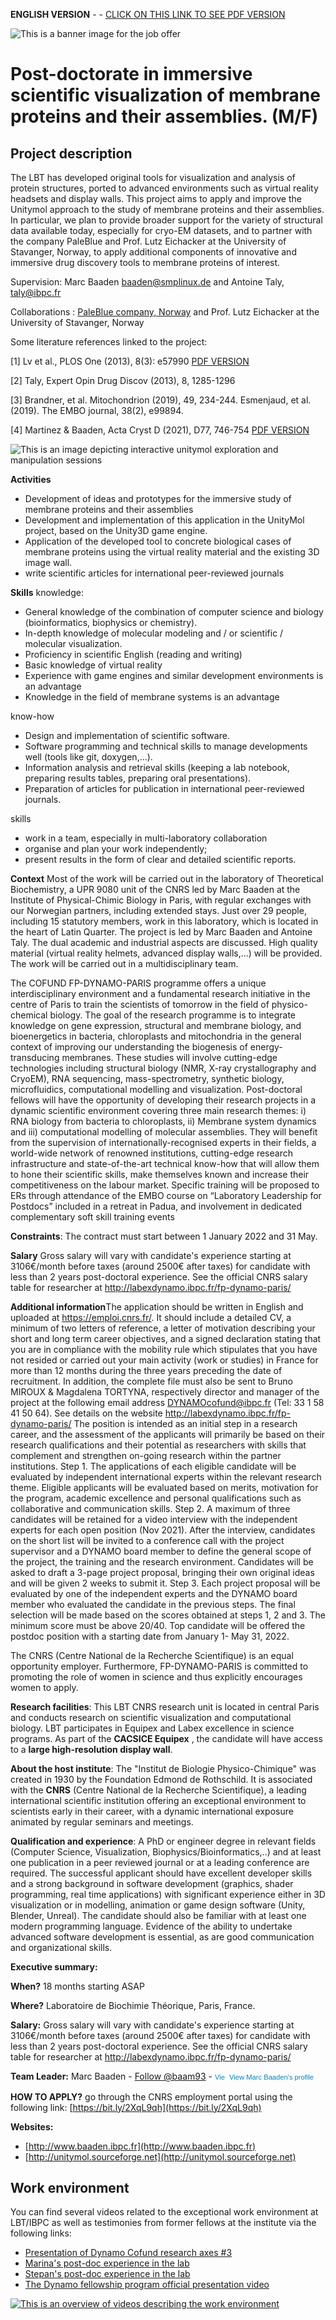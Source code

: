 **ENGLISH VERSION** - - [CLICK ON THIS LINK TO SEE PDF VERSION](job2021b.pdf)

![This is a banner image for the job offer](https://github.com/bam93/job-offers/blob/main/2021-postdoc-cofund/banner.png?raw=true "Job offer banner image")


# Post-doctorate in immersive scientific visualization of membrane proteins and their assemblies. (M/F)

## Project description

The LBT has developed original tools for visualization and analysis of protein structures, ported to advanced environments such as virtual reality headsets and display walls. This project aims to apply and improve the Unitymol approach to the study of membrane proteins and their assemblies. In particular, we plan to provide
broader support for the variety of structural data available today, especially for cryo-EM datasets, and to partner with the company PaleBlue and Prof. Lutz Eichacker at the University of Stavanger, Norway, to apply additional components of innovative and immersive drug discovery tools to membrane proteins of interest.

Supervision: Marc Baaden baaden@smplinux.de and Antoine Taly, taly@ibpc.fr

Collaborations : [PaleBlue company, Norway](https://pale.blue) and Prof. Lutz Eichacker at the University of Stavanger, Norway

Some literature references linked to the project:

[1] Lv et al., PLOS One (2013), 8(3): e57990 [PDF VERSION](https://journals.plos.org/plosone/article/file?id=10.1371/journal.pone.0057990&type=printable)

[2] Taly, Expert Opin Drug Discov (2013), 8, 1285-1296

[3] Brandner, et al. Mitochondrion (2019), 49, 234-244.
Esmenjaud, et al. (2019). The EMBO journal, 38(2), e99894.

[4] Martinez & Baaden, Acta Cryst D (2021), D77, 746-754
[PDF VERSION](https://journals.iucr.org/d/issues/2021/06/00/qr5004/qr5004.pdf)



![This is an image depicting interactive unitymol exploration and manipulation sessions](https://github.com/bam93/job-offers/blob/main/2021-postdoc-cofund/unitymolxplor.png?raw=true "UnityMol IMS session image")

**Activities**
- Development of ideas and prototypes for the immersive study of membrane proteins and their assemblies
- Development and implementation of this application in the UnityMol project, based on the Unity3D game engine.
- Application of the developed tool to concrete biological cases of membrane proteins using the virtual reality material and the existing 3D image wall.
- write scientific articles for international peer-reviewed journals

**Skills**
knowledge:
- General knowledge of the combination of computer science and biology (bioinformatics, biophysics or chemistry).
- In-depth knowledge of molecular modeling and / or scientific / molecular visualization.
- Proficiency in scientific English (reading and writing)
- Basic knowledge of virtual reality
- Experience with game engines and similar development environments is an advantage
- Knowledge in the field of membrane systems is an advantage

know-how
- Design and implementation of scientific software.
- Software programming and technical skills to manage developments well (tools like git, doxygen,...).
- Information analysis and retrieval skills (keeping a lab notebook, preparing results tables, preparing oral presentations).
- Preparation of articles for publication in international peer-reviewed journals.

skills
- work in a team, especially in multi-laboratory collaboration
- organise and plan your work independently;
- present results in the form of clear and detailed scientific reports.

**Context**
Most of the work will be carried out in the laboratory of Theoretical Biochemistry, a UPR 9080 unit of the CNRS led by Marc Baaden at the Institute of Physical-Chimic Biology in Paris, with regular exchanges with our Norwegian partners, including extended stays. Just over 29 people, including 15 statutory members, work in this laboratory, which is located in the heart of Latin Quarter. The project is led by Marc Baaden and Antoine Taly. The dual academic and industrial aspects are discussed. High quality material (virtual reality helmets, advanced display walls,...) will be provided. The work will be carried out in a multidisciplinary team.

The COFUND FP-DYNAMO-PARIS programme offers a unique interdisciplinary environment and a fundamental research initiative in the centre of Paris to train the scientists of tomorrow in the field of physico-chemical biology. The goal of the research programme is to integrate knowledge on gene expression, structural and membrane biology, and bioenergetics in bacteria, chloroplasts and mitochondria in the general context of improving our understanding the biogenesis of energy-transducing membranes. These studies will involve cutting-edge technologies including structural biology (NMR, X-ray crystallography and CryoEM), RNA sequencing, mass-spectrometry, synthetic biology, microfluidics, computational modelling and visualization. Post-doctoral fellows will have the opportunity of developing their research projects in a dynamic scientific environment covering three main research themes: i) RNA biology from bacteria to chloroplasts, ii) Membrane system dynamics and iii) computational modelling of molecular assemblies. They will benefit from the supervision of internationally-recognised experts in their fields, a world-wide network of renowned institutions, cutting-edge research infrastructure and state-of-the-art technical know-how that will allow them to hone their scientific skills, make themselves known and increase their competitiveness on the labour market. Specific training will be proposed to ERs through attendance of the EMBO course on “Laboratory Leadership for Postdocs” included in a retreat in Padua, and involvement in dedicated complementary soft skill training events

**Constraints**: The contract must start between 1 January 2022 and 31 May.

**Salary** Gross salary will vary with candidate's experience starting at 3106€/month before taxes (around 2500€ after taxes) for candidate with less than 2 years post-doctoral experience. See the official CNRS salary table for researcher at http://labexdynamo.ibpc.fr/fp-dynamo-paris/

**Additional information**The application should be written in English and uploaded at https://emploi.cnrs.fr/. It should include a detailed CV, a minimum of two letters of reference, a letter of motivation describing your short and long term career objectives, and a signed declaration stating that you are in compliance with the mobility rule which stipulates that you have not resided or carried out your main activity (work or studies) in France for more than 12 months during the three years preceding the date of recruitment. In addition, the complete file must also be sent to Bruno MIROUX & Magdalena TORTYNA, respectively director and manager of the project at the following email address DYNAMOcofund@ibpc.fr (Tel: 33 1 58 41 50 64). See details on the website http://labexdynamo.ibpc.fr/fp-dynamo-paris/
The position is intended as an initial step in a research career, and the assessment of the applicants will primarily be based on their research qualifications and their potential as researchers with skills that complement and strengthen on-going research within the partner institutions.
Step 1. The applications of each eligible candidate will be evaluated by independent international experts within the relevant research theme. Eligible applicants will be evaluated based on merits, motivation for the program, academic excellence and personal qualifications such as collaborative and communication skills.
Step 2. A maximum of three candidates will be retained for a video interview with the independent experts for each open position (Nov 2021). After the interview, candidates on the short list will be invited to a conference call with the project supervisor and a DYNAMO board member to define the general scope of the project, the training and the research environment. Candidates will be asked to draft a 3-page project proposal, bringing their own original ideas and will be given 2 weeks to submit it.
Step 3. Each project proposal will be evaluated by one of the independent experts and the DYNAMO board member who evaluated the candidate in the previous steps. The final selection will be made based on the scores obtained at steps 1, 2 and 3. The minimum score must be above 20/40. Top candidate will be offered the postdoc position with a starting date from January 1- May 31, 2022.

The CNRS (Centre National de la Recherche Scientifique) is an equal opportunity employer. Furthermore, FP-DYNAMO-PARIS is committed to promoting the role of women in science and thus explicitly encourages women to apply.
 

**Research facilities**: This LBT CNRS research unit is located in central Paris and conducts research on scientific visualization and computational biology. LBT participates in Equipex and Labex excellence in science programs. As part of the **CACSICE Equipex** , the candidate will have access to a **large high-resolution display wall**.

**About the host institute**: The &quot;Institut de Biologie Physico-Chimique&quot; was created in 1930 by the Foundation Edmond de Rothschild. It is associated with the **CNRS** (Centre National de la Recherche Scientifique), a leading international scientific institution offering an exceptional environment to scientists early in their career, with a dynamic international exposure animated by regular seminars and meetings.

**Qualification and experience**: A PhD or engineer degree in relevant fields (Computer Science, Visualization, Biophysics/Bioinformatics,..) and at least one publication in a peer reviewed journal or at a leading conference are required. The successful applicant should have excellent developer skills and a strong background in software development (graphics, shader programming, real time applications) with significant experience either in 3D visualization or in modelling, animation or game design software (Unity, Blender, Unreal). The candidate should also be familiar with at least one modern programming language. Evidence of the ability to undertake advanced software development is essential, as are good communication and organizational skills.


**Executive summary:**

**When?**  18 months starting ASAP

**Where?** Laboratoire de Biochimie Théorique, Paris, France.

**Salary:** Gross salary will vary with candidate's experience starting at 3106€/month before taxes (around 2500€ after taxes) for candidate with less than 2 years post-doctoral experience. See the official CNRS salary table for researcher at http://labexdynamo.ibpc.fr/fp-dynamo-paris/

**Team Leader:** Marc Baaden - <a href="https://twitter.com/baam93" class="twitter-follow-button" data-show-count="false">Follow @baam93</a> - <a href="https://fr.linkedin.com/pub/marc-baaden/1/a5b/918" style="text-decoration:none;"><span style="font: 80% Arial,sans-serif; color:#0783B6;"><img src="https://static.licdn.com/scds/common/u/img/webpromo/btn_in_20x15.png" width="20" height="15" alt="View Marc Baaden's LinkedIn profile" style="vertical-align:middle;" border="0">&nbsp;View Marc Baaden's profile</span></a> 

**HOW TO APPLY?** go through the CNRS employment portal using the following link: [https://bit.ly/2XqL9qh](https://bit.ly/2XqL9qh)

**Websites:**
* [http://www.baaden.ibpc.fr](http://www.baaden.ibpc.fr)
* [http://unitymol.sourceforge.net](http://unitymol.sourceforge.net)

## Work environment

You can find several videos related to the exceptional work environment at LBT/IBPC as well as testimonies from former fellows at the institute via the following links:
* [Presentation of Dynamo Cofund research axes #3](https://youtu.be/bbKvK1iBMxw?t=101)
* [Marina's post-doc experience in the lab](https://www.youtube.com/watch?v=RRK_dG2eraA)
* [Stepan's post-doc experience in the lab](https://www.youtube.com/watch?v=rxDgyxpkpBw)
* [The Dynamo fellowship program official presentation video](https://www.youtube.com/watch?v=pHr7178398w&t=1s)

[![This is an overview of videos describing the work environment](https://github.com/bam93/job-offers/blob/main/2021-postdoc-cofund/workenvironment.png?raw=true "Job offer banner image")](https://www.youtube.com/channel/UCB_u_mFVNM2mbbyUj7rwKmw)
